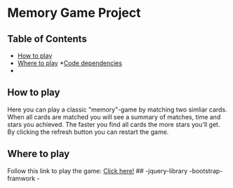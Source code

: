 # Memory Game Project

## Table of Contents

* [How to play](#how-to-play)
* [Where to play](#where-to-play) *[Code dependencies](#code-dependencies)
* 

## How to play 
Here you can play a classic "memory"-game by matching two simliar cards. When all cards are matched you will see a summary of matches, time and stars you achieved. The faster you find all cards the more stars you'll get. By clicking the refresh button you can restart the game. 

## Where to play 

Follow this link to play the game: [Click here!](http://htmlpreview.github.io/?https://github.com/Hannybaby/memory/blob/master/index.html) ## -jquery-library -bootstrap-framwork -
